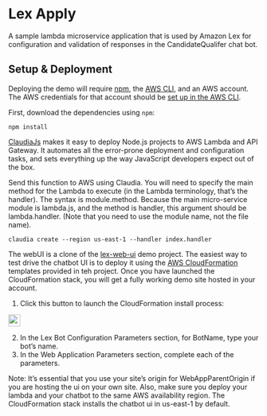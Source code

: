 # Lex Apply 

A sample lambda microservice application that is used by Amazon Lex for configuration and validation of responses in the CandidateQualifer chat bot.

## Setup & Deployment
Deploying the demo will require [npm](https://www.npmjs.com/), the [AWS CLI](https://aws.amazon.com/cli/), and an AWS account. The AWS credentials for that account should be [set up in the AWS CLI](https://docs.aws.amazon.com/cli/latest/userguide/cli-chap-getting-started.html).

First, download the dependencies using `npm`:

    npm install


[ClaudiaJs](https://claudiajs.com/) makes it easy to deploy Node.js projects to AWS Lambda and API Gateway. It automates all the error-prone deployment and configuration tasks, and sets everything up the way JavaScript developers expect out of the box.

Send this function to AWS using Claudia. You will need to specify the main method for the Lambda to execute (in the Lambda terminology, that’s the handler). The syntax is module.method. Because the main micro-service module is lambda.js, and the method is handler, this argument should be lambda.handler. (Note that you need to use the module name, not the file name).

    claudia create --region us-east-1 --handler index.handler

The webUI is a clone of the [lex-web-ui](https://github.com/aws-samples/aws-lex-web-ui) demo project. 
The easiest way to test drive the chatbot UI is to deploy it using the
[AWS CloudFormation](https://aws.amazon.com/cloudformation/) templates
provided in teh project. Once you have launched the CloudFormation stack,
you will get a fully working demo site hosted in your account.


1. Click this button to launch the CloudFormation install process:

<a target="_blank" href="https://console.aws.amazon.com/cloudformation/home?region=us-east-1#/stacks/new?stackName=lex-web-ui&templateURL=https://s3.amazonaws.com/aws-bigdata-blog/artifacts/aws-lex-web-ui/artifacts/templates/master.yaml"><span><img height="24px" src="https://s3.amazonaws.com/cloudformation-examples/cloudformation-launch-stack.png"/></span></a>

2. In the Lex Bot Configuration Parameters section, for BotName, type your bot’s name.
3. In the Web Application Parameters section, complete each of the parameters.

Note: It’s essential that you use your site’s origin for WebAppParentOrigin if you are hosting the ui on your own site.
Also, make sure you deploy your lambda and your chatbot to the same AWS availability region. The CloudFormation
stack installs the chatbot ui in us-east-1 by default.




